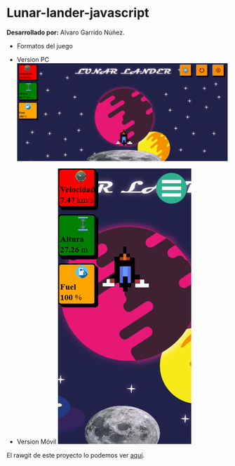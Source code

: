 # Lunar-lander-javascript

__Desarrollado por:__ Alvaro Garrido Núñez.

* Formatos del juego

* Version PC
![Version PC](https://github.com/Soontrax/Lunar-lander-javascript/blob/master/img/Lunar-Lander-pc.png)

* Version Móvil
![Version Móvil](https://github.com/Soontrax/Lunar-lander-javascript/blob/master/img/Lunar-Lander-mobile.png)

El rawgit de este proyecto lo podemos ver [aquí](https://rawgit.com/Soontrax/Lunar-lander-javascript/master/inicio.html).
